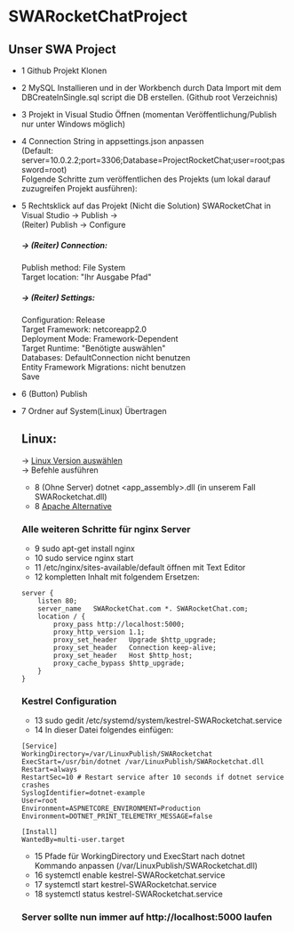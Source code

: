 # SWARocketChatProject
## Unser SWA Project
* 1 Github Projekt Klonen
* 2 MySQL Installieren und in der Workbench durch Data Import mit dem DBCreateInSingle.sql script die DB erstellen. (Github root Verzeichnis)
* 3 Projekt in Visual Studio Öffnen (momentan Veröffentlichung/Publish nur unter Windows möglich)
* 4 Connection String in appsettings.json anpassen  
(Default: server=10.0.2.2;port=3306;Database=ProjectRocketChat;user=root;password=root)  
Folgende Schritte zum veröffentlichen des Projekts (um lokal darauf zuzugreifen Projekt ausführen):  
* 5 Rechtsklick auf das Projekt (Nicht die Solution) SWARocketChat in Visual Studio -> Publish ->  
(Reiter) Publish -> Configure  
    ##### -> (Reiter) Connection:  
    Publish method: File System  
    Target location: "Ihr Ausgabe Pfad"  
    ##### -> (Reiter) Settings:  
    Configuration: Release  
    Target Framework: netcoreapp2.0  
    Deployment Mode: Framework-Dependent  
    Target Runtime: "Benötigte auswählen"  
    Databases:  DefaultConnection nicht benutzen  
    Entity Framework Migrations: nicht benutzen  
    Save  
* 6 (Button) Publish
* 7 Ordner auf System(Linux) Übertragen
    ## Linux:  
    -> [Linux Version auswählen](https://www.microsoft.com/net/download/linux-package-manager/ubuntu18-04/sdk-current )  
    -> Befehle ausführen

    * 8 (Ohne Server) dotnet <app_assembly>.dll (in unserem Fall SWARocketchat.dll)
    * 8 [Apache Alternative](https://docs.microsoft.com/de-de/aspnet/core/host-and-deploy/linux-apache?view=aspnetcore-2.1&tabs=aspnetcore2x)

    ### Alle weiteren Schritte für nginx Server
    * 9 sudo apt-get install nginx
    * 10 sudo service nginx start
    * 11 /etc/nginx/sites-available/default öffnen mit Text Editor
    * 12 kompletten Inhalt mit folgendem Ersetzen: 
    ```
    server {  
        listen 80;  
        server_name   SWARocketChat.com *. SWARocketChat.com;  
        location / {  
            proxy_pass http://localhost:5000;  
            proxy_http_version 1.1;  
            proxy_set_header   Upgrade $http_upgrade;  
            proxy_set_header   Connection keep-alive;  
            proxy_set_header   Host $http_host;  
            proxy_cache_bypass $http_upgrade;  
        }  
    }  
  ```
    ### Kestrel Configuration
    * 13 sudo gedit /etc/systemd/system/kestrel-SWARocketchat.service
    * 14 In dieser Datei folgendes einfügen: 
    ```
    [Service]
    WorkingDirectory=/var/LinuxPublish/SWARocketchat
    ExecStart=/usr/bin/dotnet /var/LinuxPublish/SWARocketchat.dll
    Restart=always
    RestartSec=10 # Restart service after 10 seconds if dotnet service crashes
    SyslogIdentifier=dotnet-example
    User=root
    Environment=ASPNETCORE_ENVIRONMENT=Production
    Environment=DOTNET_PRINT_TELEMETRY_MESSAGE=false

    [Install]
    WantedBy=multi-user.target
    ```

    * 15 Pfade für WorkingDirectory und ExecStart nach dotnet Kommando anpassen (/var/LinuxPublish/SWARocketchat.dll)
    * 16 systemctl enable kestrel-SWARocketchat.service
    * 17 systemctl start kestrel-SWARocketchat.service
    * 18 systemctl status kestrel-SWARocketchat.service

    ### Server sollte nun immer auf http://localhost:5000 laufen
